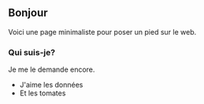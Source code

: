## Bonjour

Voici une page minimaliste pour poser un pied sur le web.

### Qui suis-je?

Je me le demande encore.

- J'aime les données
- Et les tomates

